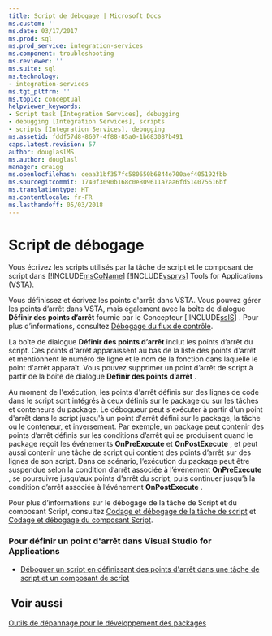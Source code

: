 ```yaml
---
title: Script de débogage | Microsoft Docs
ms.custom: ''
ms.date: 03/17/2017
ms.prod: sql
ms.prod_service: integration-services
ms.component: troubleshooting
ms.reviewer: ''
ms.suite: sql
ms.technology:
- integration-services
ms.tgt_pltfrm: ''
ms.topic: conceptual
helpviewer_keywords:
- Script task [Integration Services], debugging
- debugging [Integration Services], scripts
- scripts [Integration Services], debugging
ms.assetid: fddf57d8-8607-4f88-85a0-1b683087b491
caps.latest.revision: 57
author: douglaslMS
ms.author: douglasl
manager: craigg
ms.openlocfilehash: ceaa31bf357fc580650b6844e700aef405192fbb
ms.sourcegitcommit: 1740f3090b168c0e809611a7aa6fd514075616bf
ms.translationtype: HT
ms.contentlocale: fr-FR
ms.lasthandoff: 05/03/2018
---
```

# <a name="debugging-script"></a>Script de débogage
  Vous écrivez les scripts utilisés par la tâche de script et le composant de script dans [!INCLUDE[msCoName](../../includes/msconame-md.md)] [!INCLUDE[vsprvs](../../includes/vsprvs-md.md)] Tools for Applications (VSTA).  
  
 Vous définissez et écrivez les points d'arrêt dans VSTA. Vous pouvez gérer les points d’arrêt dans VSTA, mais également avec la boîte de dialogue **Définir des points d’arrêt** fournie par le Concepteur [!INCLUDE[ssIS](../../includes/ssis-md.md)] . Pour plus d’informations, consultez [Débogage du flux de contrôle](../../integration-services/troubleshooting/debugging-control-flow.md).  
  
 La boîte de dialogue **Définir des points d’arrêt** inclut les points d’arrêt du script. Ces points d'arrêt apparaissent au bas de la liste des points d'arrêt et mentionnent le numéro de ligne et le nom de la fonction dans laquelle le point d'arrêt apparaît. Vous pouvez supprimer un point d’arrêt de script à partir de la boîte de dialogue **Définir des points d’arrêt** .  
  
 Au moment de l'exécution, les points d'arrêt définis sur des lignes de code dans le script sont intégrés à ceux définis sur le package ou sur les tâches et conteneurs du package. Le débogueur peut s'exécuter à partir d'un point d'arrêt dans le script jusqu'à un point d'arrêt défini sur le package, la tâche ou le conteneur, et inversement. Par exemple, un package peut contenir des points d’arrêt définis sur les conditions d’arrêt qui se produisent quand le package reçoit les événements **OnPreExecute** et **OnPostExecute** , et peut aussi contenir une tâche de script qui contient des points d’arrêt sur des lignes de son script. Dans ce scénario, l’exécution du package peut être suspendue selon la condition d’arrêt associée à l’événement **OnPreExecute** , se poursuivre jusqu’aux points d’arrêt du script, puis continuer jusqu’à la condition d’arrêt associée à l’événement **OnPostExecute** .  
  
 Pour plus d’informations sur le débogage de la tâche de Script et du composant Script, consultez [Codage et débogage de la tâche de script](../../integration-services/extending-packages-scripting/task/coding-and-debugging-the-script-task.md) et [Codage et débogage du composant Script](../../integration-services/extending-packages-scripting/data-flow-script-component/coding-and-debugging-the-script-component.md).  
  
### <a name="to-set-a-breakpoint-in-visual-studio-for-applications"></a>Pour définir un point d'arrêt dans Visual Studio for Applications  
  
-   [Déboguer un script en définissant des points d'arrêt dans une tâche de script et un composant de script](../../integration-services/extending-packages-scripting/debug-a-script-by-setting-breakpoints-in-a-script-task-and-script-component.md)  
  
## <a name="see-also"></a> Voir aussi  
 [Outils de dépannage pour le développement des packages](../../integration-services/troubleshooting/troubleshooting-tools-for-package-development.md)  
  
  
